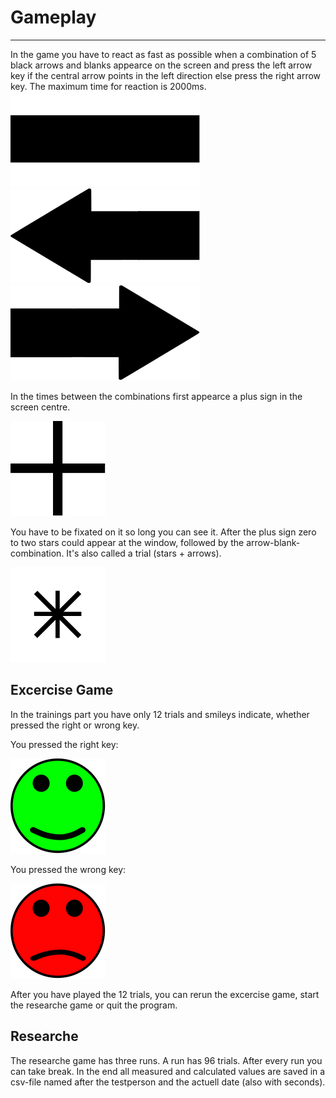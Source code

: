 # Gameplay
***
In the game you have to react as fast as possible when a combination of 5 black arrows and blanks appearce on the screen and press the left arrow key if the central arrow points in the left direction else press the right arrow key. The maximum time for reaction is 2000ms.
![bar](images/svg/bar.svg)
![left arrow](images/svg/arrow_left.svg)
![right arrow](images/svg/arrow_right.svg)

In the times between the combinations first appearce a plus sign in the screen centre.

![plus sign](images/svg/plus.svg)

 You have to be fixated on it so long you can see it. After the plus sign zero to two stars could appear at the window, followed by the arrow-blank-combination. It's also called a trial (stars + arrows).
 
 ![start_sign](images/svg/star.svg)

## Excercise Game
In the trainings part you have only 12 trials and smileys indicate, whether pressed the right or wrong key.

You pressed the right key:

![right](images/svg/right.svg)

You pressed the wrong key:

![wrong](images/svg/false.svg)

After you have played the 12 trials, you can rerun the excercise game, start the researche game or quit the program.

## Researche
The researche game has three runs. A run has 96 trials. After every run you can take break. In the end all measured and calculated values are saved in a csv-file named after the testperson and the actuell date (also with seconds).
